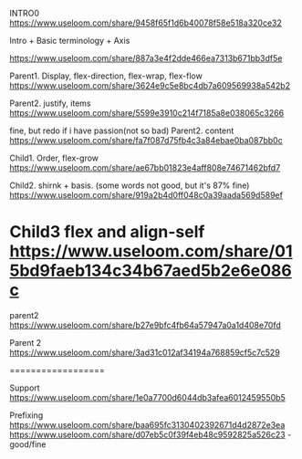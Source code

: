 
INTRO0
https://www.useloom.com/share/9458f65f1d6b40078f58e518a320ce32




Intro + Basic terminology + Axis
<!-- https://www.useloom.com/share/80690cb18511430da27b8a57bbfd6ae4



Intro
https://www.useloom.com/share/16b1f2f4dd0b43749e849cf9fcb83979 -->

<!-- https://www.useloom.com/share/1fce4bda8df9441bb15a15d55736f204 -->

https://www.useloom.com/share/887a3e4f2dde466ea7313b671bb3df5e


Parent1. Display, flex-direction, flex-wrap, flex-flow
https://www.useloom.com/share/3624e9c5e8bc4db7a609569938a542b2

Parent2. justify, items
https://www.useloom.com/share/5599e3910c214f7185a8e038065c3266

fine, but redo if i have passion(not so bad)
Parent2. content
https://www.useloom.com/share/fa7f087d75fb4c3a84ebae0ba087bb0c


Child1. Order, flex-grow
https://www.useloom.com/share/ae67bb01823e4aff808e74671462bfd7

Child2. shirnk + basis. (some words not good, but it's 87% fine)
https://www.useloom.com/share/919a2b4d0ff048c0a39aada569d589ef


Child3 flex and  align-self
https://www.useloom.com/share/015bd9faeb134c34b67aed5b2e6e086c
=====================

parent2
https://www.useloom.com/share/b27e9bfc4fb64a57947a0a1d408e70fd


Parent 2
https://www.useloom.com/share/3ad31c012af34194a768859cf5c7c529










==================


Support
https://www.useloom.com/share/1e0a7700d6044db3afea6012459550b5


Prefixing
https://www.useloom.com/share/baa695fc3130402392671d4d2872e3ea
https://www.useloom.com/share/d07eb5c0f39f4eb48c9592825a526c23 - good/fine
